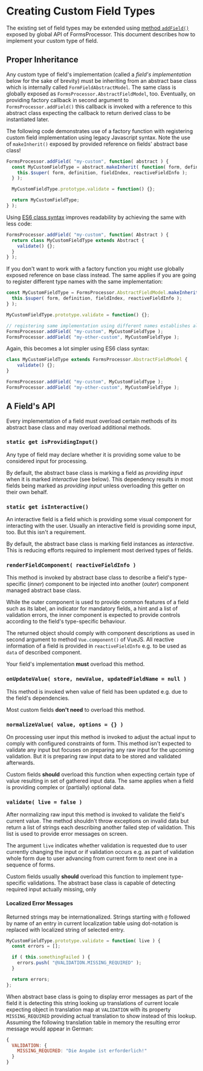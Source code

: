 # Creating Custom Field Types

The existing set of field types may be extended using [method `addField()`](../../api.md) exposed by global API of FormsProcessor. This document describes how to implement your custom type of field.

## Proper Inheritance

Any custom type of field's implementation (called a _field's implementation_ below for the sake of brevity) must be inheriting from an abstract base class which is internally called `FormFieldAbstractModel`. The same class is globally exposed as `FormsProcessor.AbstractFieldModel`, too. Eventually, on providing factory callback in second argument to `FormsProcessor.addField()` this callback is invoked with a reference to this abstract class expecting the callback to return derived class to be instantiated later.

The following code demonstrates use of a factory function with registering custom field implementation using legacy Javascript syntax. Note the use of `makeInherit()` exposed by provided reference on fields' abstract base class!

```javascript
FormsProcessor.addField( "my-custom", function( abstract ) {
  const MyCustomFieldType = abstract.makeInherit( function( form, definition, fieldIndex, reactiveFieldInfo ) {
    this.$super( form, definition, fieldIndex, reactiveFieldInfo );
  } );

  MyCustomFieldType.prototype.validate = function() {};

  return MyCustomFieldType;
} );
```

Using [ES6 class syntax](https://caniuse.com/#feat=es6-class) improves readability by achieving the same with less code:

```javascript
FormsProcessor.addField( "my-custom", function( Abstract ) {
  return class MyCustomFieldType extends Abstract {
    validate() {};
  }
} );
```

If you don't want to work with a factory function you might use globally exposed reference on base class instead. The same applies if you are going to register different type names with the same implementation:

```javascript
const MyCustomFieldType = FormsProcessor.AbstractFieldModel.makeInherit( function( form, definition, fieldIndex, reactiveFieldInfo ) {
  this.$super( form, definition, fieldIndex, reactiveFieldInfo );
} );

MyCustomFieldType.prototype.validate = function() {};

// registering same implementation using different names establishes aliasing:
FormsProcessor.addField( "my-custom", MyCustomFieldType );
FormsProcessor.addField( "my-other-custom", MyCustomFieldType );
```

Again, this becomes a lot simpler using ES6 class syntax:

```javascript
class MyCustomFieldType extends FormsProcessor.AbstractFieldModel {
    validate() {};
}

FormsProcessor.addField( "my-custom", MyCustomFieldType );
FormsProcessor.addField( "my-other-custom", MyCustomFieldType );
```

## A Field's API

Every implementation of a field must overload certain methods of its abstract base class and may overload additional methods.

### `static get isProvidingInput()` 

Any type of field may declare whether it is providing some value to be considered input for processing.

By default, the abstract base class is marking a field as _providing input_ when it is marked _interactive_ (see below). This dependency results in most fields being marked as _providing input_ unless overloading this getter on their own behalf.

### `static get isInteractive()` 

An interactive field is a field which is providing some visual component for interacting with the user. Usually an interactive field is providing some input, too. But this isn't a requirement.

By default, the abstract base class is marking field instances as _interactive_. This is reducing efforts required to implement most derived types of fields.

### `renderFieldComponent( reactiveFieldInfo )`

This method is invoked by abstract base class to describe a field's type-specific (_inner_) component to be injected into another (_outer_) component managed abstract base class.

While the outer component is used to provide common features of a field such as its label, an indicator for mandatory fields, a hint and a list of validation errors, the inner component is expected to provide controls according to the field's type-specific behaviour.

The returned object should comply with component descriptions as used in second argument to method `Vue.component()` of VueJS. All reactive information of a field is provided in `reactiveFieldInfo` e.g. to be used as `data` of described component.

Your field's implementation **must** overload this method.

### `onUpdateValue( store, newValue, updatedFieldName = null )`

This method is invoked when value of field has been updated e.g. due to the field's dependencies. 

Most custom fields **don't need** to overload this method.

### `normalizeValue( value, options = {} )`

On processing user input this method is invoked to adjust the actual input to comply with configured constraints of form. This method isn't expected to validate any input but focuses on preparing any raw input for the upcoming validation. But it is preparing raw input data to be stored and validated afterwards.

Custom fields **should** overload this function when expecting certain type of value resulting in set of gathered input data. The same applies when a field is providing complex or (partially) optional data.

### `validate( live = false )`

After normalizing raw input this method is invoked to validate the field's current value. The method shouldn't throw exceptions on invalid data but return a list of strings each describing another failed step of validation. This list is used to provide error messages on screen.

The argument `live` indicates whether validation is requested due to user currently changing the input or if validation occurs e.g. as part of validation whole form due to user advancing from current form to next one in a sequence of forms.

Custom fields usually **should** overload this function to implement type-specific validations. The abstract base class is capable of detecting required input actually missing, only

#### Localized Error Messages

Returned strings may be internationalized. Strings starting with `@` followed by name of an entry in current localization table using dot-notation is replaced with localized string of selected entry.
 
```javascript
MyCustomFieldType.prototype.validate = function( live ) {
  const errors = [];

  if ( this.somethingFailed ) {
    errors.push( "@VALIDATION.MISSING_REQUIRED" );
  }

  return errors;
};
```

When abstract base class is going to display error messages as part of the field it is detecting this string looking up translations of current locale expecting object in translation map at `VALIDATION` with its property `MISSING_REQUIRED` providing actual translation to show instead of this lookup. Assuming the following translation table in memory the resulting error message would appear in German:

```javascript
{
  VALIDATION: {
    MISSING_REQUIRED: "Die Angabe ist erforderlich!"
  }
}
```
